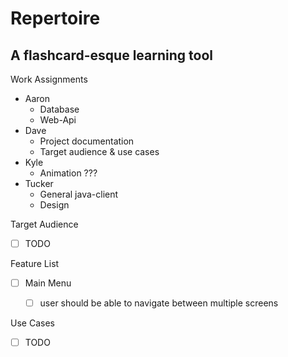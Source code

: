 # Repertoire
## A flashcard-esque learning tool

Work Assignments
- Aaron
  - Database
  - Web-Api
- Dave
  - Project documentation
  - Target audience & use cases
- Kyle
  - Animation ???
- Tucker
  - General java-client
  - Design

Target Audience
- [ ] TODO

Feature List
- [ ] Main Menu
  - [ ] user should be able to navigate between multiple screens



Use Cases
- [ ] TODO
